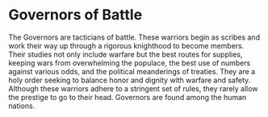 # Governors of Battle


The Governors are tacticians of battle. These warriors begin as scribes and work their way up through a rigorous knighthood to become members. Their studies not only include warfare but the best routes for supplies, keeping wars from overwhelming the populace, the best use of numbers against various odds, and the political meanderings of treaties. They are a holy order seeking to balance honor and dignity with warfare and safety. Although these warriors adhere to a stringent set of rules, they rarely allow the prestige to go to their head. Governors are found among the human nations.
